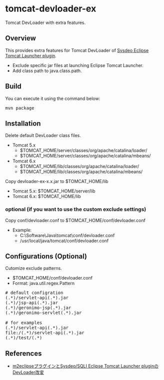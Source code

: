 tomcat-devloader-ex
===================

Tomcat DevLoader with extra features.

Overview
--------

This provides extra features for Tomcat DevLoader of [Sysdeo Eclipse Tomcat Launcher plugin](http://www.eclipsetotale.com/tomcatPlugin.html).

* Exclude specific jar files at launching Eclipse Tomcat Launcher.
* Add class path to java.class.path.

Build
-----

You can execute it using the command below:

<pre>
mvn package
</pre>

Installation
------------

Delete default DevLoader class files.

* Tomcat 5.x
    * $TOMCAT_HOME/server/classes/org/apache/catalina/loader/
    * $TOMCAT_HOME/server/classes/org/apache/catalina/mbeans/
* Tomcat 6.x
    * $TOMCAT_HOME/lib/classes/org/apache/catalina/loader/
    * $TOMCAT_HOME/lib/classes/org/apache/catalina/mbeans/

Copy devloader-ex-x.x.jar to $TOMCAT_HOME/lib

* Tomcat 5.x: $TOMCAT_HOME/server/lib
* Tomcat 6.x: $TOMCAT_HOME/lib

### optional (if you want to use the custom exclude settings)

Copy conf/devloader.conf to $TOMCAT_HOME/conf/devloader.conf

* Example:
    * C:\Software\Java\tomcat\conf/devloader.conf
    * /usr/local/java/tomcat/conf/devloader.conf

Configurations (Optional)
-------------------------

Cutomize exclude patterns.

* $TOMCAT_HOME/conf/devloader.conf
* Format: java.util.regex.Pattern

<pre>
# default configration
(.*)/servlet-api(.*).jar
(.*)/jsp-api(.*).jar
(.*)/geronimo-jsp(.*).jar
(.*)/geronimo-servlet(.*).jar

# for examples
(.*)/servlet-api(.*).jar
file:/(.*)/servlet-api(.*).jar
(.*)/test/(.*)
</pre>

References
----------

* [m2eclipseプラグインとSysdeo/SQLI Eclipse Tomcat Launcher pluginのDevLoader改変](http://jfut.integ.jp/2007/11/16/m2eclipse-and-devloader-ex/)

